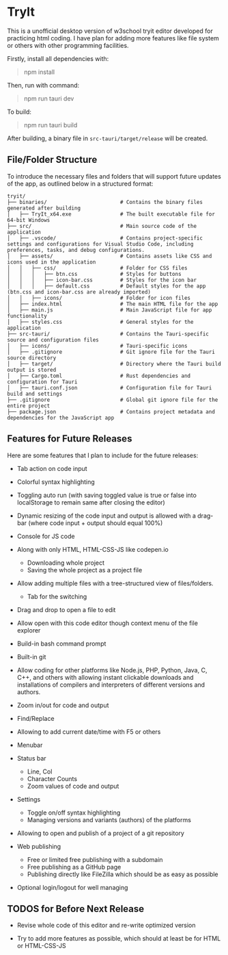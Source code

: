 # TryIt

This is a unofficial desktop version of w3school tryit editor developed for practicing html coding. I have plan for adding more features like file system or others with other programming facilities.

Firstly, install all dependencies with:

> npm install

Then, run with command:

> npm run tauri dev

To build:

> npm run tauri build

After building, a binary file in `src-tauri/target/release` will be created.

## File/Folder Structure

To introduce the necessary files and folders that will support future updates of the app, as outlined below in a structured format:

```
tryit/
├── binaries/                        # Contains the binary files generated after building
│   ├── TryIt_x64.exe                # The built executable file for 64-bit Windows
├── src/                             # Main source code of the application
│   ├── .vscode/                     # Contains project-specific settings and configurations for Visual Studio Code, including preferences, tasks, and debug configurations.
│   ├── assets/                      # Contains assets like CSS and icons used in the application
│   │   ├── css/                     # Folder for CSS files
│   │   │   ├── btn.css              # Styles for buttons
│   │   │   ├── icon-bar.css         # Styles for the icon bar
│   │   │   ├── default.css          # Default styles for the app (btn.css and icon-bar.css are already imported)
│   │   ├── icons/                   # Folder for icon files
│   ├── index.html                   # The main HTML file for the app
│   ├── main.js                      # Main JavaScript file for app functionality
│   ├── styles.css                   # General styles for the application
├── src-tauri/                       # Contains the Tauri-specific source and configuration files
│   ├── icons/                       # Tauri-specific icons
│   ├── .gitignore                   # Git ignore file for the Tauri source directory
│   ├── target/                      # Directory where the Tauri build output is stored
│   ├── Cargo.toml                   # Rust dependencies and configuration for Tauri
│   ├── tauri.conf.json              # Configuration file for Tauri build and settings
├── .gitignore                       # Global git ignore file for the entire project
├── package.json                     # Contains project metadata and dependencies for the JavaScript app

```

## Features for Future Releases

Here are some features that I plan to include for the future releases:

- Tab action on code input

- Colorful syntax highlighting

- Toggling auto run (with saving toggled value is true or false into localStorage to remain same after closing the editor)

- Dynamic resizing of the code input and output is allowed with a drag-bar (where code input + output should equal 100%)

- Console for JS code

- Along with only HTML, HTML-CSS-JS like codepen.io
    - Downloading whole project
    - Saving the whole project as a project file

- Allow adding multiple files with a tree-structured view of files/folders.
    - Tab for the switching

- Drag and drop to open a file to edit

- Allow open with this code editor though context menu of the file explorer

- Build-in bash command prompt

- Built-in git

- Allow coding for other platforms like Node.js, PHP, Python, Java, C, C++, and others with allowing instant clickable downloads and installations of compilers and interpreters of different versions and authors.

- Zoom in/out for code and output

- Find/Replace

- Allowing to add current date/time with F5 or others

- Menubar

- Status bar
    - Line, Col
    - Character Counts
    - Zoom values of code and output

- Settings
    - Toggle on/off syntax highlighting
    - Managing versions and variants (authors) of the platforms

- Allowing to open and publish of a project of a git repository

- Web publishing
    - Free or limited free publishing with a subdomain
    - Free publishing as a GitHub page
    - Publishing directly like FileZilla which should be as easy as possible

- Optional login/logout for well managing

## TODOS for Before Next Release

- Revise whole code of this editor and re-write optimized version

- Try to add more features as possible, which should at least be for HTML or HTML-CSS-JS
